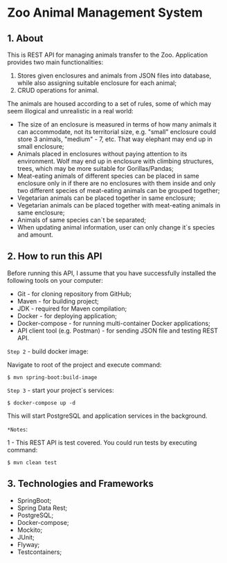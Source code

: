 # Zoo Animal Management System

## 1. About
This is REST API for managing animals transfer to the Zoo.
Application provides two main functionalities:
1. Stores given enclosures and animals from JSON files into database, while also assigning suitable enclosure for each animal;
2. CRUD operations for animal.

The animals are housed according to a set of rules, some of which may seem illogical and unrealistic in a real world:
- The size of an enclosure is measured in terms of how many animals it can accommodate, not its territorial size, e.g. "small" enclosure could store 3 animals, "medium" - 7, etc. That way elephant may end up in small enclosure; 
- Animals placed in enclosures without paying attention to its environment. Wolf may end up in enclosure with climbing structures, trees, which may be more suitable for Gorillas/Pandas; 
- Meat-eating animals of different species can be placed in same enclosure only in if there are no enclosures with them inside and only two different species of meat-eating animals can be grouped together; 
- Vegetarian animals can be placed together in same enclosure; 
- Vegetarian animals can be placed together with meat-eating animals in same enclosure; 
- Animals of same species can`t be separated;
- When updating animal information, user can only change it`s species and amount.

## 2. How to run this API
Before running this API, I assume that you have successfully installed the following tools on your computer:
- Git - for cloning repository from GitHub;
- Maven - for building project;
- JDK - required for Maven compilation;
- Docker - for deploying application;
- Docker-compose - for running multi-container Docker applications;
- API client tool (e.g. Postman) - for sending JSON file and testing REST API.


`Step 2` - build docker image:

Navigate to root of the project and execute command:

    $ mvn spring-boot:build-image

`Step 3` - start your project`s services:

    $ docker-compose up -d

This will start PostgreSQL and application services in the background.

`*Notes`:

1 - This REST API is test covered. You could run tests by executing command:

    $ mvn clean test

## 3. Technologies and Frameworks

- SpringBoot;
- Spring Data Rest;
- PostgreSQL;
- Docker-compose;
- Mockito;
- JUnit;
- Flyway;
- Testcontainers;